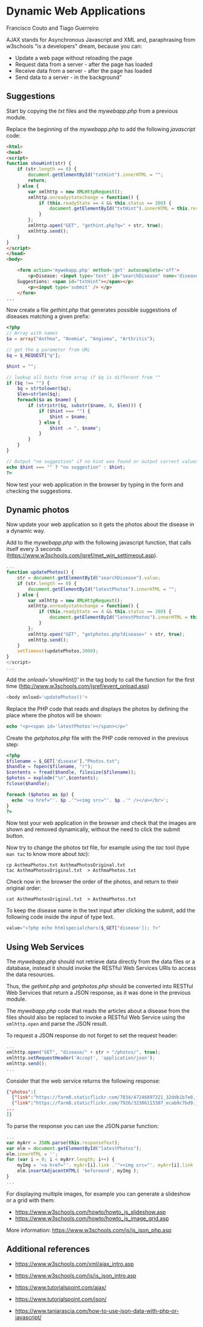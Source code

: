 # Dynamic Web Applications
Francisco Couto and Tiago Guerreiro

AJAX stands for Asynchronous Javascript and XML and, paraphrasing from w3schools "is a developers" dream, because you can:

* Update a web page without reloading the page
* Request data from a server - after the page has loaded 
* Receive data from a server - after the page has loaded
* Send data to a server - in the background"

## Suggestions

Start by copying the _txt_ files and the _mywebapp.php_ from a previous module.

Replace the beginning of the _mywebapp.php_ to add the following _javascript_ code:

```html
<html>
<head>
<script>
function showHint(str) {
    if (str.length == 0) { 
        document.getElementById("txtHint").innerHTML = "";
        return;
    } else {
        var xmlhttp = new XMLHttpRequest();
        xmlhttp.onreadystatechange = function() {
            if (this.readyState == 4 && this.status == 200) {
                document.getElementById("txtHint").innerHTML = this.responseText;
            }
        };
        xmlhttp.open("GET", "gethint.php?q=" + str, true);
        xmlhttp.send();
    }
}
</script>
</head>
<body>

    <form action='mywebapp.php' method='get' autocomplete='off'>
        <p>Disease: <input type='text' id="searchDisease" name='disease' onkeyup="showHint(this.value)"/> 
	Suggestions: <span id="txtHint"></span></p>
        <p><input type='submit' /> </p>
    </form>
...
```

Now create a file _gethint.php_ that generates possible suggestions of diseases matching a given prefix:

```php
<?php
// Array with names
$a = array("Asthma", "Anemia", "Angioma", "Arthritis");

// get the q parameter from URL
$q = $_REQUEST["q"];

$hint = "";

// lookup all hints from array if $q is different from "" 
if ($q !== "") {
    $q = strtolower($q);
    $len=strlen($q);
    foreach($a as $name) {
        if (stristr($q, substr($name, 0, $len))) {
            if ($hint === "") {
                $hint = $name;
            } else {
                $hint .= ", $name";
            }
        }
    }
}

// Output "no suggestion" if no hint was found or output correct values 
echo $hint === "" ? "no suggestion" : $hint;
?>
```

Now test your web application in the browser by typing in the form and checking the suggestions.

## Dynamic photos 


Now update your web application so it gets the photos about the disease in a dynamic way.
 
Add to the _mywebapp.php_ with the following javascript function, that calls itself every 3 seconds (https://www.w3schools.com/jsref/met_win_settimeout.asp).
```javascript
...
function updatePhotos() {
    str = document.getElementById("searchDisease").value;
    if (str.length == 0) { 
        document.getElementById("latestPhotos").innerHTML = "";
    } else {
        var xmlhttp = new XMLHttpRequest();
        xmlhttp.onreadystatechange = function() {
            if (this.readyState == 4 && this.status == 200) {
                document.getElementById("latestPhotos").innerHTML = this.responseText;
            }
        };
        xmlhttp.open("GET", "getphotos.php?disease=" + str, true);
        xmlhttp.send();
    }
    setTimeout(updatePhotos,3000);
}
</script>
...
```

Add the _onload='showHint()'_ in the tag body to call the function for the first time (http://www.w3schools.com/jsref/event_onload.asp)

```php
<body onload='updatePhotos()'>
```

Replace the PHP code that reads and displays the photos by defining the place where the photos will be shown:

```php
echo "<p><span id='latestPhotos'></span></p>"
```

Create the _getphotos.php_ file with the PHP code removed in the previous step:

```php
<?php
$filename = $_GET['disease']."Photos.txt";
$handle = fopen($filename, "r");
$contents = fread($handle, filesize($filename));
$photos = explode("\n",$contents);
fclose($handle);

foreach ($photos as $p) {
  echo '<a href="'. $p .'"><img src="'. $p .'" /></a></br>';
}
?>
```

Now test your web application in the browser and check that the images are shown and removed dynamically, without the need to click the submit button. 

Now try to change the photos _txt_ file, for example using the _tac_ tool (type ```man tac``` to know more about _tac_):
```shell
cp AsthmaPhotos.txt AsthmaPhotosOriginal.txt 
tac AsthmaPhotosOriginal.txt  > AsthmaPhotos.txt 
```

Check now in the browser the order of the photos, and return to their original order:

```shell
cat AsthmaPhotosOriginal.txt  > AsthmaPhotos.txt
```

To keep the disease name in the text input after clicking the submit, add the following code inside the _input_ of type text.
```php
value="<?php echo htmlspecialchars($_GET['disease']); ?>"
```

## Using Web Services

The _mywebapp.php_ should not retrieve data directly from the data files or a database,
instead it should invoke the RESTful Web Services URIs to access the data resources.

Thus, the _gethint.php_ and _getphotos.php_ should be converted into 
RESTful Web Services that return a JSON response, as it was done in the previous module. 

The _mywebapp.php_ code that reads the articles about a disease from the files
should also be replaced to invoke a RESTful Web Service using the ```xmlhttp.open``` and parse the JSON result.

To request a JSON response do not forget to set the request header: 
```javascript
...
xmlhttp.open("GET", "disease/" + str + "/photos/", true);
xmlhttp.setRequestHeader('Accept', 'application/json');
xmlhttp.send();
...
```

Consider that the web service returns the following response:
```json
{"photos":[
  {"link":"https://farm8.staticflickr.com/7834/47246897321_32ddb1b7e8.jpg", "title":"Ventolin Inhaler 100 mcg"},
  {"link":"https://farm8.staticflickr.com/7926/32306113307_ecab9c7bd9.jpg", "title":"Asthma attack girl"},
...
]}
```

To parse the response you can use the JSON.parse function:
```javascript
...
var myArr = JSON.parse(this.responseText);
var elm = document.getElementById("latestPhotos");
elm.innerHTML = '';
for (var i = 0; i < myArr.length; i++) {
    myImg = '<a href="'. myArr[i].link .'"><img src="'. myArr[i].link .'" alt="'. myArr[i].title .'" /></a></br>';
    elm.insertAdjacentHTML( 'beforeend', myImg );
}
...
```

For displaying multiple images, for example you can generate a slideshow or a grid with them:
- https://www.w3schools.com/howto/howto_js_slideshow.asp
- https://www.w3schools.com/howto/howto_js_image_grid.asp


More information: https://www.w3schools.com/js/js_json_php.asp

## Additional references

- https://www.w3schools.com/xml/ajax_intro.asp

- https://www.w3schools.com/js/js_json_intro.asp

- https://www.tutorialspoint.com/ajax/

- https://www.tutorialspoint.com/json/

- https://www.taniarascia.com/how-to-use-json-data-with-php-or-javascript/

